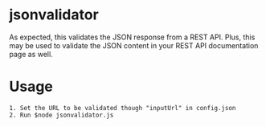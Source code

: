 # jsonvalidator
As expected, this validates the JSON response from a REST API. 
Plus, this may be used to validate the JSON content in your REST API documentation page as well.

# Usage
	1. Set the URL to be validated though "inputUrl" in config.json
	2. Run $node jsonvalidator.js
